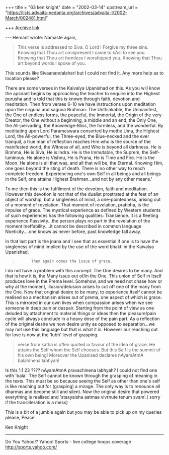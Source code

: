 +++
title = "63 ken knight"
date = "2002-03-14"
upstream_url = "https://lists.advaita-vedanta.org/archives/advaita-l/2002-March/002481.html"

+++
[Archive link](https://lists.advaita-vedanta.org/archives/advaita-l/2002-March/002481.html)

--- Hemant <reachhemant at ETH.NET> wrote:
Namaste again,
> This verse is addressed to Siva.
>          O Lord ! Forgive my three sins. Knowing
> that Thou art omnipresent I came to kAsI to see you.
> Knowing that Thou art formless I worshipped you.
> Knowing that Thou art beyond words I spoke of you.

This sounds like SivaanandalaharI but I could not find
it.  Any more help as to location please?

There are some verses in the Kaivalya Upanishad on
this. As you will know the apsirant begins by
approaching the teacher to enquire into the Highest
purusha and is told that this is known through faith,
devotion and meditation. Then from verses 6-10 we have
instructions upon meditation upon the nirguna and
saguna Brahman:
The Unthinkable, the Unmanifest, the One of endless
forms, the peaceful, the Immortal, the Origin of the
very Creator, the One without a beginning, a middle
and an end, the Only One, the All-pervading; the
Knowledge-Bliss, the formless, and the wonderful.
By meditating upon Lord Parameswara consorted by mothe
Uma, the Highest Lord, the All-powerful, the
Three-eyed, the Blue-necked and the ever tranquil, a
true man of reflection reaches Him who is the source
of the manifested world, the Witness of all, and Who
is beyond all darkness.
He is Brahma, He is Siva, He is Indra. He is the
Immutable, the Suprem, the Self-luminous. He alone is
Vishnu, He is Prana, He is Time and Fire. He is the
Moon.
He alone is all that was, and all that will be, the
Eternal.  Knowing Him, one goes beyond the sting of
death. There is no other way to reach complete
freedom.
Experiencing one's own Self in all beings and all
beings in the Self, one attains Highest Brahman...and
not by any other means.'

To me then this is the fulfilment of the devotion,
faith and meditation. However this devotion is not
that of the dualist prostrated at the feet of an
object of worship, but a singleness of mind, a
one-pointedness, arising out of a moment of
revelation. That moment of revelation, pratibha, is
the impulse of grace.
The mystical experience as defined by Western students
of such experiences has the following qualities:
Transience..it is a fleeting experience
Passivity...the person plays no part in the revelation
of the moment
Ineffability....it cannot be described in common
language
Noeticity....one knows as never before, past knowledge
fall away.

In that last part is the jnana and I see that as
essential if one is to have the singleness of mind
implied by the use of the word bhakti in the Kaivalya
Upanishad.

>           Then again comes the issue of grace.

I do not have a problem with this concept. The One
desires to be many. And that is how it is, the Many
issue out of/in the One. This union of Self in Itself
produces love in the Prema level. Somehow, and we need
not chase how or why at the moment, illusion/delusion
arises to cut off one of the many from the One.  Now
that original desire to be many, to experience Itself
cannot be realised so a mechanism arises out of prema,
one aspect of which is grace. This is mirrored in our
own lives when compassion arises when we see someone
in deep pain or despair.
Starting from the point of view as one deluded by
attachment to material things or ideas then the
pleasure/pain cycle will always conclude in a heavy
dose of the pain part. As a reflection of the original
desire we now desire unity as opposed to
separation...we may not use this language but that is
what it is. However our reaching out for love is now
at the 'lubh' level of grasping.
> verse from katha is often quoted in favour of the
> idea of grace. He attains the Self whom the Self
> chooses. But this Self is the summit of his own
> being!  Moreover the Upanisad declares nAyamAtmA
> balahInena labhyah!

Is this 1.1 23 ????
nAyamAtmA  pravachinena labhyah?
I could not find one with 'bala'.  The Self cannot be
known through the grasping of meaning in the texts.
This must be so because seeing the Self as other than
one's self is like reaching out for (grasping) a
mirage. The only way is to renounce all dharmas and
become still and silent. Now the original desire that
powered everything is realised and 'stasyaisha aatmaa
vivrnute tenum svam'.( sorry if the transliteration is
a mess)


This is a bit of a jumble again but you may be able to
pick up on my queries please,
Peace


Ken Knight


__________________________________________________
Do You Yahoo!?
Yahoo! Sports - live college hoops coverage
http://sports.yahoo.com/


